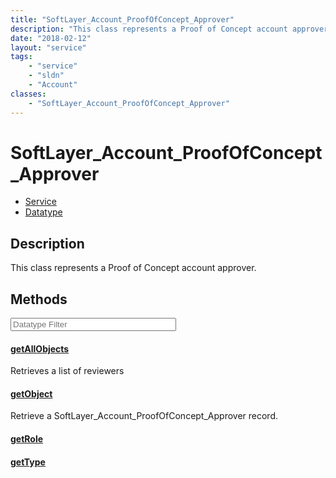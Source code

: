 ```yaml
---
title: "SoftLayer_Account_ProofOfConcept_Approver"
description: "This class represents a Proof of Concept account approver."
date: "2018-02-12"
layout: "service"
tags:
    - "service"
    - "sldn"
    - "Account"
classes:
    - "SoftLayer_Account_ProofOfConcept_Approver"
---
```

# SoftLayer_Account_ProofOfConcept_Approver
<div id='service-datatype'>
    <ul id='sldn-reference-tabs'>
    <li id='service'> <a href='/reference/services/SoftLayer_Account_ProofOfConcept_Approver' >Service</a></li>    <li id='datatype'> <a href='/reference/datatypes/SoftLayer_Account_ProofOfConcept_Approver' >Datatype</a></li>
    </ul>
</div>

## Description
This class represents a Proof of Concept account approver. 



        
<div id="properties" class="content service-content">

## Methods

<div class="view-filters">
    <div class="clearfix">
        <div class="search-input-box">
            <input placeholder="Datatype Filter" onkeyup="titleSearch(inputId='edit-combine', divId='method-div', elementClass='method-row')" 
                type="text" id="edit-combine" value="" size="30" maxlength="128" class="form-text">
        </div>
    </div>
</div>

#### [getAllObjects](/reference/services/SoftLayer_Account_ProofOfConcept_Approver/getAllObjects)
Retrieves a list of reviewers

#### [getObject](/reference/services/SoftLayer_Account_ProofOfConcept_Approver/getObject)
Retrieve a SoftLayer_Account_ProofOfConcept_Approver record.

#### [getRole](/reference/services/SoftLayer_Account_ProofOfConcept_Approver/getRole)


#### [getType](/reference/services/SoftLayer_Account_ProofOfConcept_Approver/getType)


</div>

